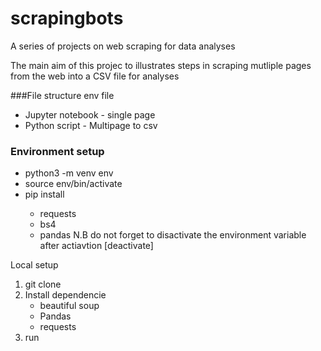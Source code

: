 # scrapingbots
A series of projects on web scraping for data analyses 

The main aim of this projec to illustrates steps in scraping mutliple pages from the web into a CSV file for analyses
 
###File structure 
env file
- Jupyter notebook - single page
- Python script - Multipage to csv

### Environment setup
- python3 -m venv env
- source env/bin/activate
- pip install <libraries>
    - requests
    - bs4
    - pandas
N.B do not forget to disactivate the environment variable after actiavtion [deactivate]

Local setup
1. git clone 
2. Install dependencie 
    - beautiful soup
    - Pandas
    - requests
3. run
